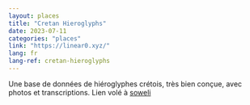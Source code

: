 ```yaml
---
layout: places
title: "Cretan Hieroglyphs"
date: 2023-07-11
categories: "places"
link: "https://linear0.xyz/"
lang: fr
lang-ref: cretan-hieroglyphs
---
```

Une base de données de hiéroglyphes crétois, très bien conçue, avec photos et transcriptions. Lien volé à [soweli](https://sowe.li)
